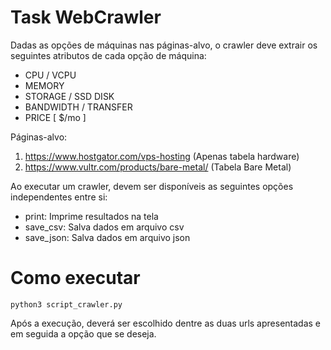 # Task WebCrawler

Dadas as opções de máquinas nas páginas-alvo, o crawler deve extrair os seguintes
atributos de cada opção de máquina:

- CPU / VCPU
- MEMORY
- STORAGE / SSD DISK
- BANDWIDTH / TRANSFER
- PRICE [ $/mo ]

Páginas-alvo:

1. https://www.hostgator.com/vps-hosting (Apenas tabela hardware)
2. https://www.vultr.com/products/bare-metal/ (Tabela Bare Metal)

Ao executar um crawler, devem ser disponíveis as seguintes opções independentes entre si:

- print: Imprime resultados na tela
- save_csv: Salva dados em arquivo csv
- save_json: Salva dados em arquivo json

# Como executar

``` shell
python3 script_crawler.py
```

Após a execução, deverá ser escolhido dentre as duas urls apresentadas e em seguida a opção que se deseja.

